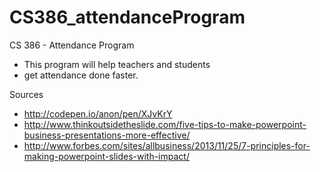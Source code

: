 # CS386_attendanceProgram
CS 386 - Attendance Program

* This program will help teachers and students
* get attendance done faster.


Sources
* http://codepen.io/anon/pen/XJvKrY
* http://www.thinkoutsidetheslide.com/five-tips-to-make-powerpoint-business-presentations-more-effective/
* http://www.forbes.com/sites/allbusiness/2013/11/25/7-principles-for-making-powerpoint-slides-with-impact/
